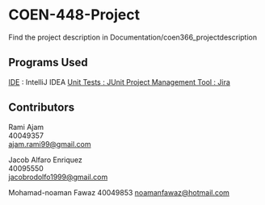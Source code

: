 # COEN-448-Project
Find the project description in Documentation/coen366_projectdescription

## Programs Used 
<ins>IDE</ins> : IntelliJ IDEA
<ins>Unit Tests<ins> : JUnit
<ins>Project Management Tool<ins> : Jira 


## Contributors
Rami Ajam  
40049357  
ajam.rami99@gmail.com

Jacob Alfaro Enriquez  
40095550  
jacobrodolfo1999@gmail.com  

Mohamad-noaman Fawaz 
40049853
noamanfawaz@hotmail.com

